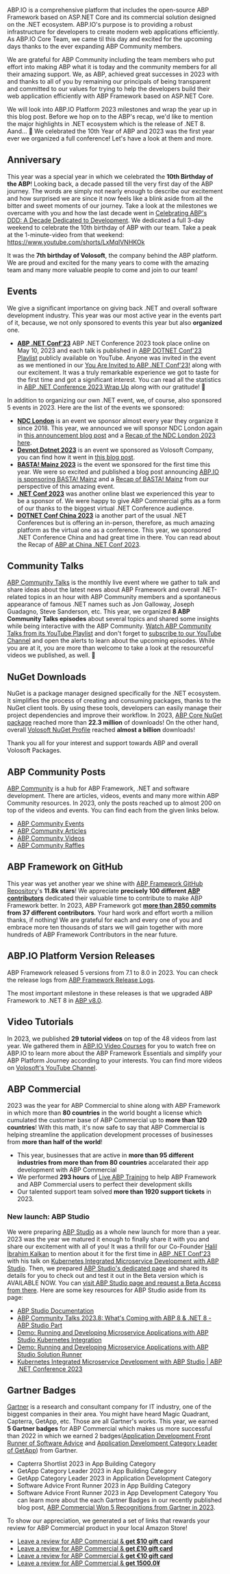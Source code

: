 ABP.IO is a comprehensive platform that includes the open-source ABP Framework based on ASP.NET Core and its commercial solution designed on the .NET ecosystem. ABP.IO's purpose is to providing a robust infrastructure for developers to create modern web applications efficiently. As ABP.IO Core Team, we came til this day and excited for the upcoming days thanks to the ever expanding ABP Community members.

We are grateful for ABP Community including the team members who put effort into making ABP what it is today and the community members for all their amazing support. We, as ABP, achieved great successes in 2023 with and thanks to all of you by remaining our principals of being transparent and committed to our values for trying to help the developers build their web application efficiently with ABP Framework based on ASP.NET Core.

We will look into ABP.IO Platform 2023 milestones and wrap the year up in this blog post. Before we hop on to the ABP's recap, we'd like to mention the major highlights in .NET ecosystem which is the release of .NET 8. Aand... 🥁 We celebrated the 10th Year of ABP and 2023 was the first year ever we organized a full conference! Let's have a look at them and more.

## Anniversary
This year was a special year in which we celebrated the **10th Birthday of the ABP**! Looking back, a decade passed till the very first day of the ABP journey. The words are simply not nearly enough to describe our excitement and how surprised we are since it now feels like a blink aside from all the bitter and sweet moments of our journey. Take a look at the milestones we overcame with you and how the last decade went in [Celebrating ABP's DDD: A Decade Dedicated to Development](https://blog.abp.io/abp/Celebrating-ABP%2527s-DDD%253A-A-Decade-Dedicated-to-Development). We dedicated a full 3-day weekend to celebrate the 10th birthday of ABP with our team. Take a peak at the 1-minute-video from that weekend:
https://www.youtube.com/shorts/LxMqIVNHKOk

It was the **7th birthday of Volosoft**, the company behind the ABP platform. We are proud and excited for the many years to come with the amazing team and many more valuable people to come and join to our team!

## Events
We give a significant importance on giving back .NET and overall software development industry. This year was our most active year in the events part of it, because, we not only sponsored to events this year but also **organized** one.
* **[ABP .NET Conf'23](https://abp.io/conference/2023)** ABP .NET Conference 2023 took place online on May 10, 2023 and each talk is published in [ABP DOTNET Conf'23 Playlist](https://www.youtube.com/playlist?list=PLsNclT2aHJcPTA3D4fIF10fsbhbckEbBC) publicly available on YouTube. Anyone was invited in the event as we mentioned in our [You Are Invited to ABP .NET Conf'23!](https://blog.abp.io/abp/You-Are-Invited-to-ABP-dotNET-Conf23) along with our excitement. It was a truly remarkable experience we got to taste for the first time and got a significant interest. You can read all the statistics in [ABP .NET Conference 2023 Wrap Up](https://blog.abp.io/abp/ABP-.NET-Conference-2023-Wrap-Up) along with our gratitude! 🙂

In addition to organizing our own .NET event, we, of course, also sponsored 5 events in 2023. Here are the list of the events we sponsored:
* **[NDC London](https://ndclondon.com/)** is an event we sponsor almost every year they organize it since 2018. This year, we announced we will sponsor NDC London again in [this announcement blog post](https://blog.abp.io/abp/ABP.IO-is-sponsoring-NDC-London-2023) and a [Recap of the NDC London 2023 here](https://blog.abp.io/abp/What%E2%80%99s-NEW-in-NDC-London-2023).
* **[Devnot Dotnet 2023](https://dotnet.devnot.com/)** is an event we sponsored as Volosoft Company, you can find how it went in [this blog post](https://volosoft.com/Blog/Reflecting-on-Devnot-Dotnet-Conference-2023).
* **[BASTA! Mainz 2023](https://basta.net/mainz-en/)** is the event we sponsored for the first time this year. We were so excited and published a blog post announcing [ABP.IO is sponsoring BASTA! Mainz](https://blog.abp.io/abp/ABP.IO-is-sponsoring-BASTA!-Mainz-2023) and a [Recap of BASTA! Mainz](https://volosoft.com/blog/BASTA-Mainz-2023-What-a-Blast-in-Germany) from our perspective of this amazing event.
* **[.NET Conf 2023](https://www.dotnetconf.net/)** was another online blast we experienced this year to be a sponsor of. We were happy to give ABP Commercial gifts as a form of our thanks to the biggest virtual .NET Conference audience.
* **[DOTNET Conf China 2023](https://chinaevent.microsoft.com/events/details/5f625a2b-206c-4838-b2af-079b3ea27270)** ia another part of the usual .NET Conferences but is offering an in-person, therefore, as much amazing platform as the virtual one as a conference. This year, we sponsored .NET Conference China and had great time in there. You can read about the Recap of [ABP at China .NET Conf 2023](https://blog.abp.io/abp/ABP-at-China-NET-Conf-2023).

## Community Talks
[ABP Community Talks](https://community.abp.io/events#abp-community-talks) is the monthly live event where we gather to talk and share ideas about the latest news about ABP Framework and overall .NET-related topics in an hour with ABP Community members and a spontaneous appearance of famous .NET names such as Jon Galloway, Joseph Guadagno, Steve Sanderson, etc. This year, we organized **8 ABP Community Talks episodes** about several topics and shared some insights while being interactive with the ABP Community. [Watch ABP Community Talks from its YouTube Playlist](https://www.youtube.com/playlist?list=PLsNclT2aHJcOsPustEkzG6DywiO8eh0lB) and don't forget to [subscribe to our YouTube Channel](https://www.youtube.com/@volosoft) and open the alerts to learn about the upcoming episodes. While you are at it, you are more than welcome to take a look at the resourceful videos we published, as well. 🙂

## NuGet Downloads
NuGet is a package manager designed specifically for the .NET ecosystem. It simplifies the process of creating and consuming packages, thanks to the NuGet client tools. By using these tools, developers can easily manage their project dependencies and improve their workflow.
In 2023, [ABP Core NuGet package](https://www.nuget.org/packages/Volo.Abp.Core/6.0.2) reached more than **22.3 million** of downloads! 
On the other hand, overall [Volosoft NuGet Profile](https://www.nuget.org/profiles/volosoft) reached **almost a billion** downloads!

Thank you all for your interest and support towards ABP and overall Volosoft Packages.

## ABP Community Posts
[ABP Community](https://community.abp.io/) is a hub for ABP Framework, .NET and software development. There are articles, videos, events and many more within ABP Community resources. In 2023, only the posts reached up to almost 200 on top of the videos and events. You can find each from the given links below.
* [ABP Community Events](https://community.abp.io/events)
* [ABP Community Articles](https://community.abp.io/posts)
* [ABP Community Videos](https://community.abp.io/videos)
* [ABP Community Raffles](https://community.abp.io/raffles)

## ABP Framework on GitHub
This year was yet another year we shine with [ABP Framework GitHub Repository](https://github.com/abpframework/abp)'s **11.8k stars**!
We appreciate **precisely 100 different [ABP contributors](https://github.com/abpframework/abp/graphs/contributors)** dedicated their valuable time to contribute to make ABP Framework better. In 2023, ABP Framework got **[more than 2850 commits](https://github.com/abpframework/abp/graphs/commit-activity) from 37 different contributors**. Your hard work and effort worth a million thanks, if nothing! We are grateful for each and every one of you and embrace more ten thousands of stars we will gain together with more hundreds of ABP Framework Contributors in the near future.

## ABP.IO Platform Version Releases
ABP Framework released 5 versions from 7.1 to 8.0 in 2023. You can check the release logs from [ABP Framework Release Logs](https://github.com/abpframework/abp/releases).

The most important milestone in these releases is that we upgraded ABP Framework to .NET 8 in [ABP v8.0](https://blog.abp.io/abp/abp-8-0-stable-release-with-dotnet-8-0).

## Video Tutorials
In 2023, we published **29 tutorial videos** on top of the 48 videos from last year. We gathered them in [ABP.IO Video Courses](https://abp.io/video-courses) for you to watch free on ABP.IO to learn more about the ABP Framework Essentials and simplify your ABP Platform Journey according to your interests. You can find more videos on [Volosoft's YouTube Channel](https://www.youtube.com/c/@volosoft).

## ABP Commercial
2023 was the year for ABP Commercial to shine along with ABP Framework in which more than **80 countries** in the world bought a license which cumulated the customer base of ABP Commercial up to **more than 120 countries**! With this math, it's now safe to say that ABP Commercial is helping streamline the application development processes of businesses from **more than half of the world**!
* This year, businesses that are active in **more than 95 different industries from more than from 80 countries**  accelarated their app development with ABP Commercial
* We performed **293 hours** of [Live ABP Training](https://commercial.abp.io/trainings) to help ABP Framework and ABP Commercial users to perfect their development skills
* Our talented support team solved **more than 1920 support tickets** in 2023.


### New launch: ABP Studio
We were preparing [ABP Studio](https://commercial.abp.io/studio) as a whole new launch for more than a year. 2023 was the year we matured it enough to finally share it with you and share our excitement with all of you! It was a thrill for our Co-Founder [Halil İbrahim Kalkan](https://github.com/hikalkan) to mention about it for the first time in [ABP .NET Conf'23](https://abp.io/conference/2023) with his talk on [Kubernetes Integrated Microservice Development with ABP Studio](https://youtu.be/XiPRcIHJ3NE?si=3FlfJRbbi5D15s9U). Then, we prepared [ABP Studio's dedicated page](https://commercial.abp.io/studio) and shared its details for you to check out and test it out in the Beta version which is AVAILABLE NOW. You can [visit ABP Studio page and request a Beta Access from there](https://commercial.abp.io/studio). Here are some key resources for ABP Studio aside from its page:
* [ABP Studio Documentation](https://docs.abp.io/en/commercial/latest/studio/index)
* [ABP Community Talks 2023.8: What's Coming with ABP 8 & .NET 8 - ABP Studio Part](https://www.youtube.com/watch?v=yo2L1xGa2pM&t=3250s)
* [Demo: Running and Developing Microservice Applications with ABP Studio Kubernetes Integration](https://www.youtube.com/watch?v=CeUq2ysz-mQ)
* [Demo: Running and Developing Microservice Applications with ABP Studio Solution Runner](https://www.youtube.com/watch?v=sSCxyccoHqE)
* [Kubernetes Integrated Microservice Development with ABP Studio | ABP .NET Conference 2023](https://youtu.be/XiPRcIHJ3NE?si=3FlfJRbbi5D15s9U)

## Gartner Badges
[Gartner](https://www.gartner.com/en) is a research and consultant company for IT industry, one of the biggest companies in their area. You might have heard Magic Quadrant, Capterra, GetApp, etc. Those are all Gartner's works. This year, we earned **5 Gartner badges** for ABP Commercial which makes us more successful than 2022 in which we earned 2 badges([Application Development Front Runner of Software Advice](https://blog.abp.io/abp/abpcommercial-2022-front-runner-in-app-development-category) and [Application Develompent Category Leader of GetApp](https://blog.abp.io/abp/abpcommercial-2022-category-leader-in-app-development-category)) from Gartner. 
* Capterra Shortlist 2023 in App Building Category
* GetApp Category Leader 2023 in App Building Category
* GetApp Category Leader 2023 in Application Development Category
* Software Advice Front Runner 2023 in App Building Category
* Software Advice Front Runner 2023 in App Development Category
You can learn more about the each Gartner Badges in our recently published blog post, [ABP Commercial Won 5 Recognitions from Gartner in 2023](https://blog.abp.io/abp/ABP-Commercial-Won-5-Recognitions-from-Gartner-in-2023).

To show our appreciation, we generated a set of links that rewards your review for ABP Commercial product in your local Amazon Store!

* [Leave a review for ABP Commercial & ](https://reviews.capterra.com/products/new/8b6f9777-574b-42c6-9902-c045b585ab7c/07a1ac5a-4658-4552-a87d-5f4e1089fee9?lang=en)**[get $10 gift card](https://reviews.capterra.com/products/new/8b6f9777-574b-42c6-9902-c045b585ab7c/07a1ac5a-4658-4552-a87d-5f4e1089fee9?lang=en)**
* [Leave a review for ABP Commercial & ](https://reviews.capterra.com/products/new/8b6f9777-574b-42c6-9902-c045b585ab7c/30b5d7f2-d0c5-4b38-b968-2dc5601aa196?lang=en)**[get £10 gift card](https://reviews.capterra.com/products/new/8b6f9777-574b-42c6-9902-c045b585ab7c/30b5d7f2-d0c5-4b38-b968-2dc5601aa196?lang=en)**
* [Leave a review for ABP Commercial & ](https://reviews.capterra.com/products/new/8b6f9777-574b-42c6-9902-c045b585ab7c/8fd7b0e8-e4e1-487a-96d6-88f70c14128c?lang=en)**[get €10 gift card](https://reviews.capterra.com/products/new/8b6f9777-574b-42c6-9902-c045b585ab7c/8fd7b0e8-e4e1-487a-96d6-88f70c14128c?lang=en)**
* [Leave a review for ABP Commercial & ](https://reviews.capterra.com/products/new/8b6f9777-574b-42c6-9902-c045b585ab7c/f6ee291b-f48f-4821-ac3a-606b7e6af005?lang=en)**[get 1500.0¥](https://reviews.capterra.com/products/new/8b6f9777-574b-42c6-9902-c045b585ab7c/f6ee291b-f48f-4821-ac3a-606b7e6af005?lang=en)**
